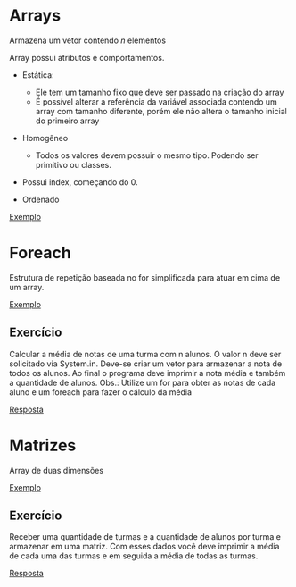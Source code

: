 # Arrays

Armazena um vetor contendo *n* elementos

Array possui atributos e comportamentos.

* Estática:
    * Ele tem um tamanho fixo que deve ser passado na criação do array
    * É possível alterar a referência da variável associada contendo um array com tamanho diferente, porém ele não
      altera o tamanho inicial do primeiro array

* Homogêneo
    * Todos os valores devem possuir o mesmo tipo. Podendo ser primitivo ou classes.

* Possui index, começando do 0.
* Ordenado

[Exemplo](/src/br/com/letscode/introducao/arraysematrizes/exemplos/Array.java)

# Foreach

Estrutura de repetição baseada no for simplificada para atuar em cima de um array.

[Exemplo](/src/br/com/letscode/introducao/arraysematrizes/exemplos/ForEachArray.java)

## Exercício

Calcular a média de notas de uma turma com n alunos. O valor n deve ser solicitado via System.in. Deve-se criar um vetor
para armazenar a nota de todos os alunos. Ao final o programa deve imprimir a nota média e também a quantidade de
alunos. Obs.: Utilize um for para obter as notas de cada aluno e um foreach para fazer o cálculo da média

[Resposta](/src/br/com/letscode/introducao/arraysematrizes/exercicios/CalculoMediaTurma.java)

# Matrizes

Array de duas dimensões

[Exemplo](/src/br/com/letscode/introducao/arraysematrizes/exemplos/Matrizes.java)

## Exercício

Receber uma quantidade de turmas e a quantidade de alunos por turma e armazenar em uma matriz. Com esses dados você deve
imprimir a média de cada uma das turmas e em seguida a média de todas as turmas.

[Resposta](/src/br/com/letscode/introducao/arraysematrizes/exercicios/CalculoMediaTurmas.java)
